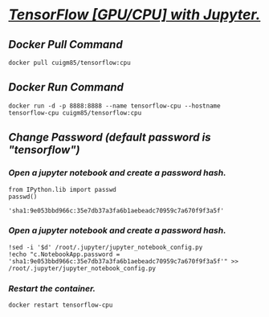 # [***TensorFlow [GPU/CPU] with Jupyter.***](https://hub.docker.com/repository/docker/cuigm85/tensorflow)

## ***Docker Pull Command***
```
docker pull cuigm85/tensorflow:cpu
```

## ***Docker Run Command***
```
docker run -d -p 8888:8888 --name tensorflow-cpu --hostname tensorflow-cpu cuigm85/tensorflow:cpu
```

## ***Change Password (default password is "tensorflow")***

### ***Open a jupyter notebook and create a password hash.***
```
from IPython.lib import passwd
passwd()
```
`'sha1:9e053bbd966c:35e7db37a3fa6b1aebeadc70959c7a670f9f3a5f'`

### ***Open a jupyter notebook and create a password hash.***
```
!sed -i '$d' /root/.jupyter/jupyter_notebook_config.py
!echo "c.NotebookApp.password = 'sha1:9e053bbd966c:35e7db37a3fa6b1aebeadc70959c7a670f9f3a5f'" >> /root/.jupyter/jupyter_notebook_config.py
```

### ***Restart the container.***
```
docker restart tensorflow-cpu
```
